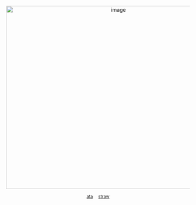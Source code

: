 
<p align="center">
<img width="600" height="500" alt="image" img src="https://files.catbox.moe/8uy8b8.png">
<p align="center">
 <sub>
<a href="https://crossofloss.atabook.org" rel="nofollow">ata</a>
 ⠀ 
<a href="https://hungry-bug.straw.page">straw</a>
 </sub>

